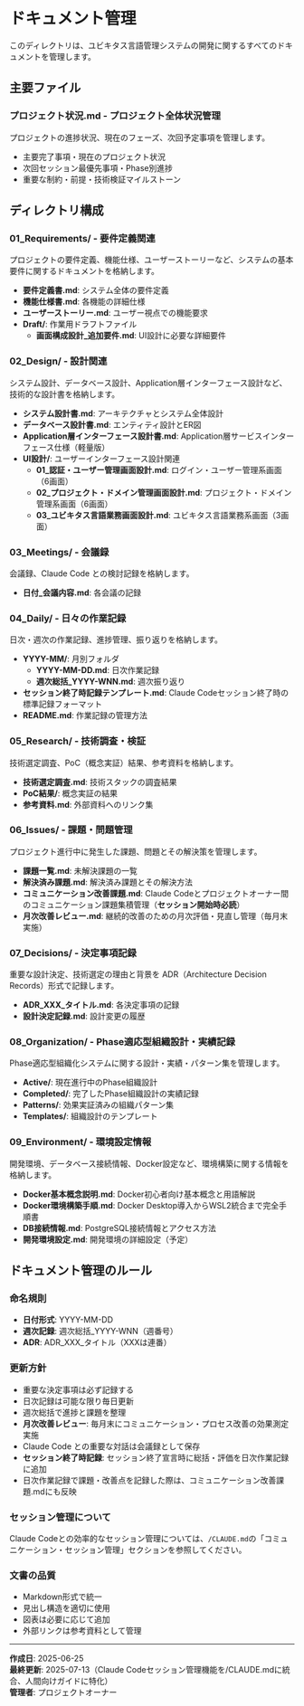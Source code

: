 # ドキュメント管理

このディレクトリは、ユビキタス言語管理システムの開発に関するすべてのドキュメントを管理します。

## 主要ファイル

### プロジェクト状況.md - プロジェクト全体状況管理
プロジェクトの進捗状況、現在のフェーズ、次回予定事項を管理します。
- 主要完了事項・現在のプロジェクト状況
- 次回セッション最優先事項・Phase別進捗
- 重要な制約・前提・技術検証マイルストーン

## ディレクトリ構成

### 01_Requirements/ - 要件定義関連
プロジェクトの要件定義、機能仕様、ユーザーストーリーなど、システムの基本要件に関するドキュメントを格納します。
- **要件定義書.md**: システム全体の要件定義
- **機能仕様書.md**: 各機能の詳細仕様
- **ユーザーストーリー.md**: ユーザー視点での機能要求
- **Draft/**: 作業用ドラフトファイル
  - **画面構成設計_追加要件.md**: UI設計に必要な詳細要件

### 02_Design/ - 設計関連
システム設計、データベース設計、Application層インターフェース設計など、技術的な設計書を格納します。
- **システム設計書.md**: アーキテクチャとシステム全体設計
- **データベース設計書.md**: エンティティ設計とER図
- **Application層インターフェース設計書.md**: Application層サービスインターフェース仕様（軽量版）
- **UI設計/**: ユーザーインターフェース設計関連
  - **01_認証・ユーザー管理画面設計.md**: ログイン・ユーザー管理系画面（6画面）
  - **02_プロジェクト・ドメイン管理画面設計.md**: プロジェクト・ドメイン管理系画面（6画面）
  - **03_ユビキタス言語業務画面設計.md**: ユビキタス言語業務系画面（3画面）

### 03_Meetings/ - 会議録
会議録、Claude Code との検討記録を格納します。
- **日付_会議内容.md**: 各会議の記録

### 04_Daily/ - 日々の作業記録
日次・週次の作業記録、進捗管理、振り返りを格納します。
- **YYYY-MM/**: 月別フォルダ
  - **YYYY-MM-DD.md**: 日次作業記録
  - **週次総括_YYYY-WNN.md**: 週次振り返り
- **セッション終了時記録テンプレート.md**: Claude Codeセッション終了時の標準記録フォーマット
- **README.md**: 作業記録の管理方法

### 05_Research/ - 技術調査・検証
技術選定調査、PoC（概念実証）結果、参考資料を格納します。
- **技術選定調査.md**: 技術スタックの調査結果
- **PoC結果/**: 概念実証の結果
- **参考資料.md**: 外部資料へのリンク集

### 06_Issues/ - 課題・問題管理
プロジェクト進行中に発生した課題、問題とその解決策を管理します。
- **課題一覧.md**: 未解決課題の一覧
- **解決済み課題.md**: 解決済み課題とその解決方法
- **コミュニケーション改善課題.md**: Claude Codeとプロジェクトオーナー間のコミュニケーション課題集積管理（**セッション開始時必読**）
- **月次改善レビュー.md**: 継続的改善のための月次評価・見直し管理（毎月末実施）

### 07_Decisions/ - 決定事項記録
重要な設計決定、技術選定の理由と背景を ADR（Architecture Decision Records）形式で記録します。
- **ADR_XXX_タイトル.md**: 各決定事項の記録
- **設計決定記録.md**: 設計変更の履歴

### 08_Organization/ - Phase適応型組織設計・実績記録
Phase適応型組織化システムに関する設計・実績・パターン集を管理します。
- **Active/**: 現在進行中のPhase組織設計
- **Completed/**: 完了したPhase組織設計の実績記録
- **Patterns/**: 効果実証済みの組織パターン集
- **Templates/**: 組織設計のテンプレート

### 09_Environment/ - 環境設定情報
開発環境、データベース接続情報、Docker設定など、環境構築に関する情報を格納します。
- **Docker基本概念説明.md**: Docker初心者向け基本概念と用語解説
- **Docker環境構築手順.md**: Docker Desktop導入からWSL2統合まで完全手順書
- **DB接続情報.md**: PostgreSQL接続情報とアクセス方法
- **開発環境設定.md**: 開発環境の詳細設定（予定）

## ドキュメント管理のルール

### 命名規則
- **日付形式**: YYYY-MM-DD
- **週次記録**: 週次総括_YYYY-WNN（週番号）
- **ADR**: ADR_XXX_タイトル（XXXは連番）

### 更新方針
- 重要な決定事項は必ず記録する
- 日次記録は可能な限り毎日更新
- 週次総括で進捗と課題を整理
- **月次改善レビュー**: 毎月末にコミュニケーション・プロセス改善の効果測定実施
- Claude Code との重要な対話は会議録として保存
- **セッション終了時記録**: セッション終了宣言時に総括・評価を日次作業記録に追加
- 日次作業記録で課題・改善点を記録した際は、コミュニケーション改善課題.mdにも反映

### セッション管理について
Claude Codeとの効率的なセッション管理については、`/CLAUDE.md`の「コミュニケーション・セッション管理」セクションを参照してください。

### 文書の品質
- Markdown形式で統一
- 見出し構造を適切に使用
- 図表は必要に応じて追加
- 外部リンクは参考資料として管理

---

**作成日**: 2025-06-25  
**最終更新**: 2025-07-13（Claude Codeセッション管理機能を/CLAUDE.mdに統合、人間向けガイドに特化）  
**管理者**: プロジェクトオーナー